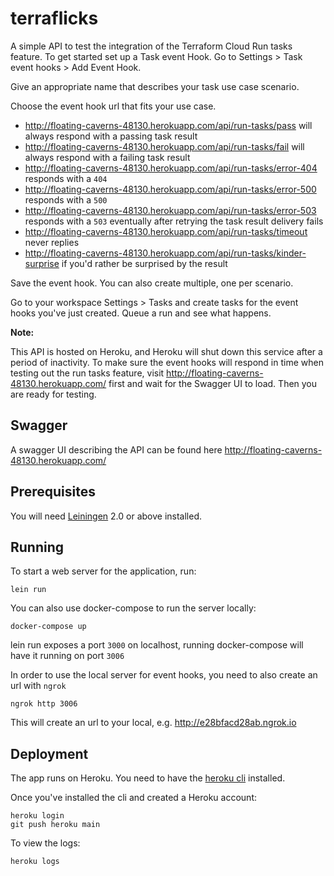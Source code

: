 # terraflicks


A simple API to test the integration of the Terraform Cloud Run tasks feature.
To get started set up a Task event Hook. Go to Settings > Task event hooks > Add Event Hook.

Give an appropriate name that describes your task use case scenario.

Choose the event hook url that fits your use case.
* http://floating-caverns-48130.herokuapp.com/api/run-tasks/pass will always respond with a passing task result
* http://floating-caverns-48130.herokuapp.com/api/run-tasks/fail will always respond with a failing task result
* http://floating-caverns-48130.herokuapp.com/api/run-tasks/error-404 responds with a `404`
* http://floating-caverns-48130.herokuapp.com/api/run-tasks/error-500 responds with a `500`
* http://floating-caverns-48130.herokuapp.com/api/run-tasks/error-503 responds with a `503` eventually after retrying the task result delivery fails
* http://floating-caverns-48130.herokuapp.com/api/run-tasks/timeout never replies
* http://floating-caverns-48130.herokuapp.com/api/run-tasks/kinder-surprise if you'd rather be surprised by the result 

Save the event hook. You can also create multiple, one per scenario.

Go to your workspace Settings > Tasks and create tasks for the event hooks you've just created. 
Queue a run and see what happens.

**Note:**

This API is hosted on Heroku, and Heroku will shut down this service after a period of inactivity. To make sure the event hooks will respond in time when testing out the run tasks feature, visit http://floating-caverns-48130.herokuapp.com/ first and wait for the Swagger UI to load. Then you are ready for testing.

## Swagger

A swagger UI describing the API can be found here http://floating-caverns-48130.herokuapp.com/

## Prerequisites

You will need [Leiningen][1] 2.0 or above installed.

[1]: https://github.com/technomancy/leiningen

## Running

To start a web server for the application, run:

    lein run 

You can also use docker-compose to run the server locally:
```
docker-compose up
```

lein run exposes a port `3000` on localhost, running docker-compose will have it running on port `3006`

In order to use the local server for event hooks, you need to also create an url with `ngrok`

```
ngrok http 3006
```

This will create an url to your local, e.g. http://e28bfacd28ab.ngrok.io

## Deployment

The app runs on Heroku. You need to have the [heroku cli](https://devcenter.heroku.com/articles/heroku-cli) installed.

Once you've installed the cli and created a Heroku account:

```
heroku login
git push heroku main
```

To view the logs:
```
heroku logs
```

